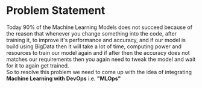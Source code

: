 # Problem Statement 
Today 90% of the Machine Learning Models does not succeed because of the reason that whenever you change something into the code, after training it, to improve it's performance and accuracy, and if our model is build using BigData then it will take a lot of time, computing power and resources to train our model again and if after then the accuracy does not matches our requirements then you again need to tweak the model and wait for it to again get trained. <br>So to resolve this problem we need to come up with the idea of integrating <b>Machine Learning with DevOps</b> i.e. <b>"MLOps"</b>   
